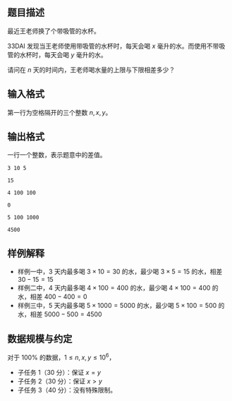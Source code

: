 ## 题目描述

最近王老师换了个带吸管的水杯。

33DAI 发现当王老师使用带吸管的水杯时，每天会喝 $x$ 毫升的水。而使用不带吸管的水杯时，每天会喝 $y$ 毫升的水。

请问在 $n$ 天的时间内，王老师喝水量的上限与下限相差多少？

## 输入格式

第一行为空格隔开的三个整数 $n,x,y$。  

## 输出格式

一行一个整数，表示题意中的差值。

```input1
3 10 5 
```

```output1
15
```


```input2
4 100 100
```

```output2
0
```


```input3
5 100 1000 
```

```output3
4500
```

## 样例解释

- 样例一中，$3$ 天内最多喝 $3\times 10 = 30$ 的水，最少喝 $3\times 5 = 15$ 的水，相差 $30-15=15$
- 样例二中，$4$ 天内最多喝 $4\times 100 = 400$ 的水，最少喝 $4\times 100 = 400$ 的水，相差 $400-400=0$
- 样例三中，$5$ 天内最多喝 $5\times 1000 = 5000$ 的水，最少喝 $5\times 100 = 500$ 的水，相差 $5000-500=4500$
 
## 数据规模与约定

对于 $100\%$ 的数据，$1 \le n,x,y \le 10^6$，

- 子任务 1（30 分）：保证 $x=y$
- 子任务 2（30 分）：保证 $x>y$
- 子任务 3（40 分）：没有特殊限制。
